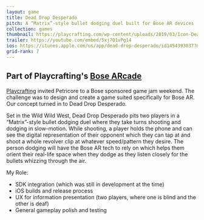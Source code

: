 ```yaml
---
layout: game
title: Dead Drop Desperado
pitch: A “Matrix”-style bullet dodging duel built for Bose AR devices
collection: games
thumbnail: https://playcrafting.com/wp-content/uploads/2019/03/Icon-Dead-Drop-Desperado.jpg
trailer: https://youtube.com/embed/5xj7Q1vPg14
ios: https://itunes.apple.com/us/app/dead-drop-desperado/id1454393037?mt=8
grid-rank: 7
---
```


## Part of Playcrafting's [Bose ARcade](https://playcrafting.com/bosear/)

[Playcrafting](https://playcrafting.com/) invited Petricore to a Bose sponsored game jam weekend. The challenge was to design and create a game suited specifically for Bose AR. Our concept turned in to Dead Drop Desperado.

Set in the Wild Wild West, Dead Drop Desperado pits two players in a “Matrix”-style bullet dodging duel where they take turns shooting and dodging in slow-motion. While shooting, a player holds the phone and can see the digital representation of their opponent which they can tap at and shoot a whole revolver clip at whatever speed/pattern they desire. The person dodging will have the Bose AR tech to rely on which helps them orient their real-life space when they dodge as they listen closely for the bullets whizzing through the air.

My Role:
- SDK integration (which was still in development at the time)
- iOS builds and release process
- UX for information presentation (two players, where one is blind and the other is deaf)
- General gameplay polish and testing